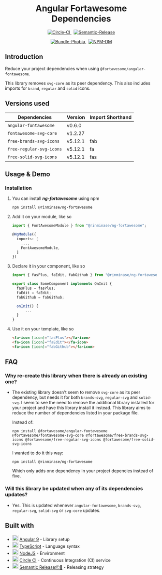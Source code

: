 <h1 align="center"> Angular Fortawesome Dependencies </h1>

<p align="center">
    <a href="https://circleci.com/gh/RinMinase/ng-fortawesome">
        <img alt="Circle-CI" src="https://img.shields.io/circleci/build/github/RinMinase/ng-fortawesome/master.svg?logo=circleci&style=for-the-badge">
    </a>&nbsp;
    <a href="https://semantic-release.gitbook.io/semantic-release/">
        <img alt="Semantic-Release" src="https://img.shields.io/badge/%20%20%F0%9F%93%A6%F0%9F%9A%80-semantic--release-e10079.svg?style=for-the-badge">
    </a>
</p>
<p align="center">
    <a href="https://bundlephobia.com/result?p=@rinminase/ng-fortawesome">
        <img alt="Bundle-Phobia" src="https://img.shields.io/bundlephobia/minzip/@rinminase/ng-fortawesome?logo=webpack&logoColor=white&style=for-the-badge">
    </a>&nbsp;
    <a href="https://www.npmjs.com/package/@rinminase/ng-fortawesome">
        <img alt="NPM-DM" src="https://img.shields.io/npm/dw/@rinminase/ng-fortawesome?logo=npm&style=for-the-badge">
    </a>
</p>

## Introduction

Reduce your project dependencies when using `@fortawesome/angular-fontawesome`.

This library removes `svg-core` as its peer dependency. This also includes imports for `brand`, `regular` and `solid` icons.

## Versions used

| Dependencies              | Version  |  Import Shorthand  |
| ------------------------- | -------- | ------------------ |
| `angular-fontawesome`     | v0.6.0   |                    |
| `fontawesome-svg-core`    | v1.2.27  |                    |
| `free-brands-svg-icons`   | v5.12.1  |     fab<Icon>      |
| `free-regular-svg-icons`  | v5.12.1  |     fa<Icon>       |
| `free-solid-svg-icons`    | v5.12.1  |     fas<Icon>      |

## Usage & Demo


### Installation

1. You can install ***ng-fortawesome*** using npm

    ```bash
    npm install @rinminase/ng-fortawesome
    ```

2. Add it on your module, like so

    ```typescript
    import { FontAwesomeModule } from "@rinminase/ng-fortawesome";

    @NgModule({
      imports: [
        ...,
        FontAwesomeModule,
      ]
    })
    ```

3. Declare it in your component, like so

    ```typescript
    import { fasPlus, faEdit, fabGithub } from "@rinminase/ng-fortawesome";

    export class SomeComponent implements OnInit {
      fasPlus = fasPlus;
      faEdit = faEdit;
      fabGithub = fabGithub;

      onInit() {
          ...
      }
    }
    ```

4. Use it on your template, like so

    ```html
    <fa-icon [icon]="fasPlus"></fa-icon>
    <fa-icon [icon]="faEdit"></fa-icon>
    <fa-icon [icon]="fabGithub"></fa-icon>
    ```

## FAQ

### Why re-create this library when there is already an existing one?

- The existing library doesn't seem to remove `svg-core` as its peer dependency, but needs it for both `brands-svg`, `regular-svg` and `solid-svg`. I seem to see the need to remove the additional library installed for your project and have this library install it instead. This library aims to reduce the number of dependencies listed in your package file.

  Instead of:

  ```npm install @fortawesome/angular-fontawesome @fortawesome/fontawesome-svg-core @fortawesome/free-brands-svg-icons @fortawesome/free-regular-svg-icons @fortawesome/free-solid-svg-icons```

  I wanted to do it this way:

  ```npm install @rinminase/ng-fortawesome```

  Which only adds one dependency in your project depencies instead of five.

### Will this library be updated when any of its dependencies updates?

- Yes. This is updated whenever `angular-fontawesome`, `brands-svg`, `regular-svg`, `solid-svg` or `svg-core` updates.

## Built with
* <img width=20 height=20 src="https://angular.io/assets/images/favicons/favicon.ico"> [Angular 9](https://angular.io/) - Library setup
* <img width=20 height=20 src="https://www.typescriptlang.org/icons/icon-48x48.png"> [TypeScript](https://www.typescriptlang.org/) - Language syntax
* <img width=20 height=20 src="https://nodejs.org/static/images/favicons/favicon-32x32.png"> [NodeJS](https://nodejs.org/) - Environment
* <img width=20 height=20 src="https://dmmj3mmt94rvw.cloudfront.net/favicon-undefined.ico"> [Circle CI](https://circleci.com/) - Continuous Integration (CI) service
* <img width=20 height=20 src="https://blobscdn.gitbook.com/v0/b/gitbook-28427.appspot.com/o/spaces%2F-LGsE7zdvzHI5cG-XV6p%2Favatar.png?alt=media"> [Semantic Release📦🚀](https://semantic-release.gitbook.io/) - Releasing strategy
